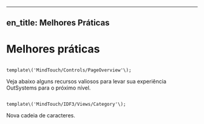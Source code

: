 *** ** * ** ***

en\_title: Melhores Práticas
-----------------------------

Melhores práticas
=================

```

template\('MindTouch/Controls/PageOverview'\);
```

Veja abaixo alguns recursos valiosos para levar sua experiência OutSystems para o próximo nível.

```

template\('MindTouch/IDF3/Views/Category'\);
```

Nova cadeia de caracteres.

